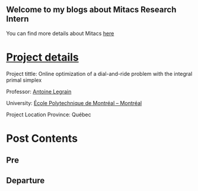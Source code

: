 ## Welcome to my blogs about Mitacs Research Intern

You can find more details about Mitacs [here](https://www.mitacs.ca/en/programs/globalink/globalink-research-internship)

# [Project details](research_detail)
Project tittle: Online optimization of a dial-and-ride problem with the integral primal simplex

Professor: [Antoine Legrain](https://www.gerad.ca/en/people/antoine-legrain)

University: [École Polytechnique de Montréal – Montréal](https://www.polymtl.ca/)

Project Location Province: Québec


# Post Contents
## Pre
## Departure
